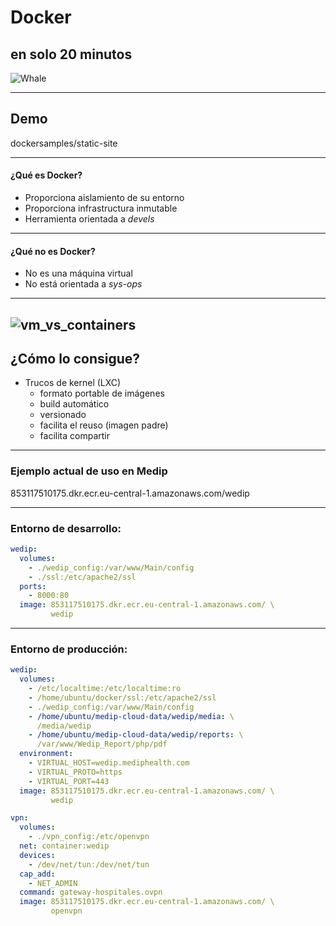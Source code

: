 # Docker 
## en solo 20 minutos
![Whale](https://www.docker.com/sites/default/files/social/docker_facebook_share.png)

---

## Demo

dockersamples/static-site

---

#### ¿Qué es Docker?

- Proporciona aislamiento de su entorno
- Proporciona infrastructura inmutable
- Herramienta orientada a *devels*

---

#### ¿Qué **no** es Docker?

- No es una máquina virtual
- No está orientada a *sys-ops*

---
![vm_vs_containers](https://images.idgesg.net/images/article/2017/06/virtualmachines-vs-containers-100727624-large.jpg)
---

## ¿Cómo lo consigue?

- Trucos de kernel (LXC)
  - formato portable de imágenes
  - build automático
  - versionado
  - facilita el reuso (imagen padre)
  - facilita compartir

--- 

### Ejemplo actual de uso en Medip

853117510175.dkr.ecr.eu-central-1.amazonaws.com/wedip

---

### Entorno de desarrollo:

```yaml
wedip:
  volumes:
    - ./wedip_config:/var/www/Main/config
    - ./ssl:/etc/apache2/ssl
  ports:
    - 8000:80
  image: 853117510175.dkr.ecr.eu-central-1.amazonaws.com/ \
         wedip
```
---

### Entorno de producción: 

```yaml
wedip:
  volumes:
    - /etc/localtime:/etc/localtime:ro
    - /home/ubuntu/docker/ssl:/etc/apache2/ssl
    - ./wedip_config:/var/www/Main/config
    - /home/ubuntu/medip-cloud-data/wedip/media: \
      /media/wedip
    - /home/ubuntu/medip-cloud-data/wedip/reports: \
      /var/www/Wedip_Report/php/pdf
  environment:
    - VIRTUAL_HOST=wedip.mediphealth.com
    - VIRTUAL_PROTO=https
    - VIRTUAL_PORT=443
  image: 853117510175.dkr.ecr.eu-central-1.amazonaws.com/ \
         wedip

vpn:
  volumes:
    - ./vpn_config:/etc/openvpn
  net: container:wedip
  devices:
    - /dev/net/tun:/dev/net/tun
  cap_add:
    - NET_ADMIN
  command: gateway-hospitales.ovpn
  image: 853117510175.dkr.ecr.eu-central-1.amazonaws.com/ \
         openvpn
```

